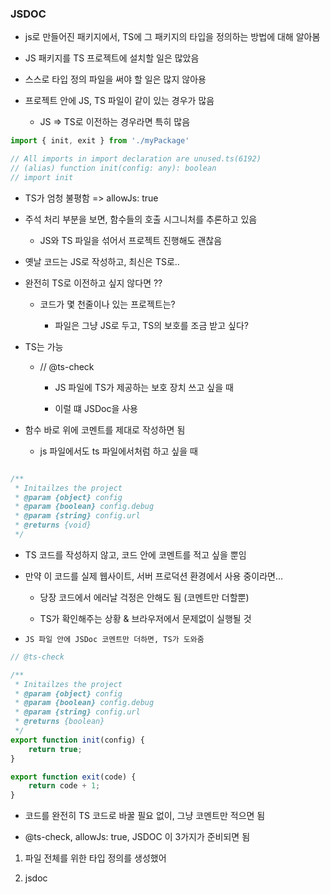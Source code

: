 ### JSDOC

- js로 만들어진 패키지에서, TS에 그 패키지의 타입을 정의하는 방법에 대해 알아봄
 
- JS 패키지를 TS 프로젝트에 설치할 일은 많았음 

- 스스로 타입 정의 파일을 써야 할 일은 많지 않아용 

- 프로젝트 안에 JS, TS 파일이 같이 있는 경우가 많음 

    - JS => TS로 이전하는 경우라면 특히 많음 

```typescript
import { init, exit } from './myPackage'

// All imports in import declaration are unused.ts(6192)
// (alias) function init(config: any): boolean
// import init
```

- TS가 엄청 불평함 => allowJs: true

- 주석 처리 부분을 보면, 함수들의 호출 시그니처를 추론하고 있음 

     - JS와 TS 파일을 섞어서 프로젝트 진행해도 괜찮음 

- 옛날 코드는 JS로 작성하고, 최신은 TS로..

- 완전히 TS로 이전하고 싶지 않다면 ??

    - 코드가 몇 천줄이나 있는 프로젝트는?

        - 파일은 그냥 JS로 두고, TS의 보호를 조금 받고 싶다?

- TS는 가능 

    - // @ts-check

        - JS 파일에 TS가 제공하는 보호 장치 쓰고 싶을 때 

        - 이럴 떄 JSDoc을 사용 

- 함수 바로 위에 코멘트를 제대로 작성하면 됨 

    - js 파일에서도 ts 파일에서처럼 하고 싶을 때 

```js

/**
 * Initailzes the project 
 * @param {object} config
 * @param {boolean} config.debug
 * @param {string} config.url 
 * @returns {void}
 */
```
- TS 코드를 작성하지 않고, 코드 안에 코멘트를 적고 싶을 뿐임 

- 만약 이 코드를 실제 웹사이트, 서버 프로덕션 환경에서 사용 중이라면...

    - 당장 코드에서 에러날 걱정은 안해도 됨 (코멘트만 더할뿐)

    - TS가 확인해주는 상황 & 브라우저에서 문제없이 실행될 것 

- `JS 파일 안에 JSDoc 코멘트만 더하면, TS가 도와줌`

```js
// @ts-check

/**
 * Initailzes the project 
 * @param {object} config
 * @param {boolean} config.debug
 * @param {string} config.url 
 * @returns {boolean}
 */
export function init(config) {
    return true;
}

export function exit(code) {
    return code + 1;
} 
```

- 코드를 완전히 TS 코드로 바꿀 필요 없이, 그냥 코멘트만 적으면 됨 

- @ts-check, allowJs: true, JSDOC 이 3가지가 준비되면 됨

1. 파일 전체를 위한 타입 정의를 생성했어 

2. jsdoc

